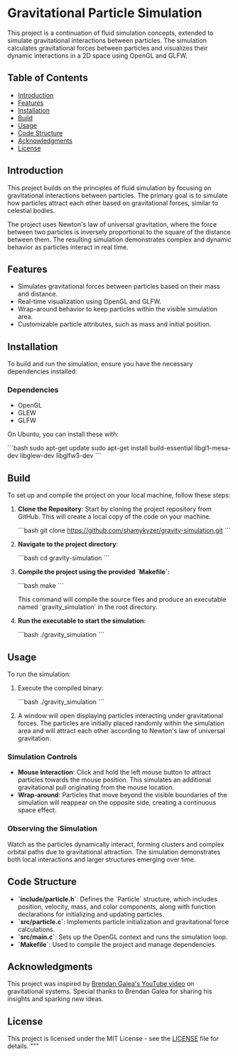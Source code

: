 
# Gravitational Particle Simulation

This project is a continuation of fluid simulation concepts, extended to simulate gravitational interactions between particles. The simulation calculates gravitational forces between particles and visualizes their dynamic interactions in a 2D space using OpenGL and GLFW.

## Table of Contents

- [Introduction](#introduction)
- [Features](#features)
- [Installation](#installation)
- [Build](#build)
- [Usage](#usage)
- [Code Structure](#code-structure)
- [Acknowledgments](#acknowledgments)
- [License](#license)

## Introduction

This project builds on the principles of fluid simulation by focusing on gravitational interactions between particles. The primary goal is to simulate how particles attract each other based on gravitational forces, similar to celestial bodies.

The project uses Newton's law of universal gravitation, where the force between two particles is inversely proportional to the square of the distance between them. The resulting simulation demonstrates complex and dynamic behavior as particles interact in real time.

## Features

- Simulates gravitational forces between particles based on their mass and distance.
- Real-time visualization using OpenGL and GLFW.
- Wrap-around behavior to keep particles within the visible simulation area.
- Customizable particle attributes, such as mass and initial position.

## Installation

To build and run the simulation, ensure you have the necessary dependencies installed:

### Dependencies

- OpenGL
- GLEW
- GLFW

On Ubuntu, you can install these with:

\`\`\`bash
sudo apt-get update
sudo apt-get install build-essential libgl1-mesa-dev libglew-dev libglfw3-dev
\`\`\`

## Build

To set up and compile the project on your local machine, follow these steps:

1. **Clone the Repository**: Start by cloning the project repository from GitHub. This will create a local copy of the code on your machine.

   \`\`\`bash
   git clone https://github.com/shamykyzer/gravity-simulation.git
   \`\`\`

2. **Navigate to the project directory**:

   \`\`\`bash
   cd gravity-simulation
   \`\`\`

3. **Compile the project using the provided \`Makefile\`**:

   \`\`\`bash
   make
   \`\`\`

   This command will compile the source files and produce an executable named \`gravity_simulation\` in the root directory.

4. **Run the executable to start the simulation**:

   \`\`\`bash
   ./gravity_simulation
   \`\`\`

## Usage

To run the simulation:

1. Execute the compiled binary:

   \`\`\`bash
   ./gravity_simulation
   \`\`\`

2. A window will open displaying particles interacting under gravitational forces. The particles are initially placed randomly within the simulation area and will attract each other according to Newton's law of universal gravitation.

### Simulation Controls

- **Mouse Interaction**: Click and hold the left mouse button to attract particles towards the mouse position. This simulates an additional gravitational pull originating from the mouse location.
- **Wrap-around**: Particles that move beyond the visible boundaries of the simulation will reappear on the opposite side, creating a continuous space effect.

### Observing the Simulation

Watch as the particles dynamically interact, forming clusters and complex orbital paths due to gravitational attraction. The simulation demonstrates both local interactions and larger structures emerging over time.

## Code Structure

- **\`include/particle.h\`**: Defines the \`Particle\` structure, which includes position, velocity, mass, and color components, along with function declarations for initializing and updating particles.
- **\`src/particle.c\`**: Implements particle initialization and gravitational force calculations.
- **\`src/main.c\`**: Sets up the OpenGL context and runs the simulation loop.
- **\`Makefile\`**: Used to compile the project and manage dependencies.

## Acknowledgments

This project was inspired by [Brendan Galea's YouTube video](https://www.youtube.com/watch?v=GjbcvqEOIuE&ab_channel=BrendanGalea) on gravitational systems. Special thanks to Brendan Galea for sharing his insights and sparking new ideas.

## License

This project is licensed under the MIT License - see the [LICENSE](LICENSE) file for details.
"""

